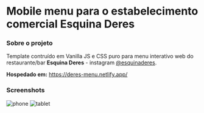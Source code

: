 # Mobile menu para o estabelecimento comercial Esquina Deres

### Sobre o projeto

Template contruído em Vanilla JS e CSS puro para menu interativo web do restaurante/bar **Esquina Deres** - instagram [@esquinaderes](https://www.instagram.com/esquinaderes/).

**Hospedado em:** https://deres-menu.netlify.app/

### Screenshots

![phone](https://github.com/FelipeC91/Mobile-menu-template---Deres-Picanharia/blob/master/readme-assets/menu_phone.jpeg)
![tablet](https://github.com/FelipeC91/Mobile-menu-template---Deres-Picanharia/blob/master/readme-assets/menu_tablet.jpeg)
